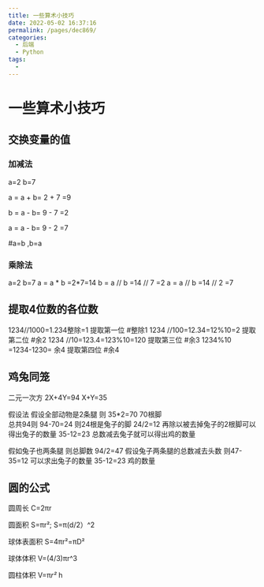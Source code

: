 ```yaml
---
title: 一些算术小技巧
date: 2022-05-02 16:37:16
permalink: /pages/dec869/
categories:
  - 后端
  - Python
tags:
  - 
---
```

# 一些算术小技巧

## 交换变量的值

### 加减法

a=2 b=7

a = a + b= 2 + 7 =9

b = a - b= 9 - 7 =2

a = a - b= 9 - 2 =7

#a=b  ,b=a

### 乘除法
a=2  b=7
a = a * b =2*7=14
b = a // b =14 // 7 =2
a = a // b =14 // 2 =7



## 提取4位数的各位数

1234//1000=1.234整除=1  提取第一位             #整除1
1234 //100=12.34=12%10=2 提取第二位				#余2
1234 //10=123.4=123%10=120 提取第三位     #余3
1234%10 =1234-1230= 余4   提取第四位         #余4



## 鸡兔同笼

二元一次方
2X+4Y=94
X+Y=35

假设法 假设全部动物是2条腿
则 35*2=70 70根脚  
总共94则 94-70=24  则24根是兔子的脚
24/2=12 再除以被去掉兔子的2根脚可以得出兔子的数量
35-12=23 总数减去兔子就可以得出鸡的数量

假如兔子也两条腿
则总脚数 
94/2=47 假设兔子两条腿的总数减去头数
则47-35=12 可以求出兔子的数量
35-12=23 鸡的数量



## 圆的公式

圆周长 C=2πr

圆面积  S=πr²; S=π(d/2）^2

球体表面积 S=4πr²=πD²

球体体积	V=(4/3)πr^3 

圆柱体积   V=π*r²* h



